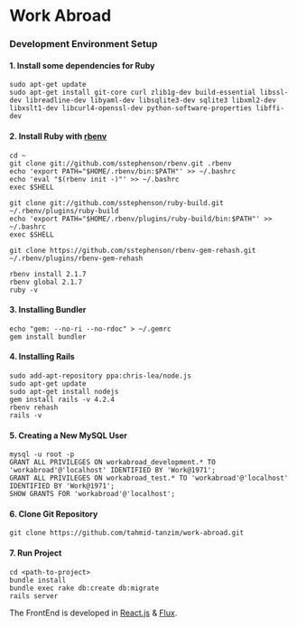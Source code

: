 # Work Abroad

### Development Environment Setup
#### 1. Install some dependencies for Ruby
```
sudo apt-get update
sudo apt-get install git-core curl zlib1g-dev build-essential libssl-dev libreadline-dev libyaml-dev libsqlite3-dev sqlite3 libxml2-dev libxslt1-dev libcurl4-openssl-dev python-software-properties libffi-dev
```
#### 2. Install Ruby with [rbenv](https://github.com/sstephenson/rbenv)
```
cd ~
git clone git://github.com/sstephenson/rbenv.git .rbenv
echo 'export PATH="$HOME/.rbenv/bin:$PATH"' >> ~/.bashrc
echo 'eval "$(rbenv init -)"' >> ~/.bashrc
exec $SHELL

git clone git://github.com/sstephenson/ruby-build.git ~/.rbenv/plugins/ruby-build
echo 'export PATH="$HOME/.rbenv/plugins/ruby-build/bin:$PATH"' >> ~/.bashrc
exec $SHELL

git clone https://github.com/sstephenson/rbenv-gem-rehash.git ~/.rbenv/plugins/rbenv-gem-rehash

rbenv install 2.1.7
rbenv global 2.1.7
ruby -v
```
#### 3. Installing Bundler
```
echo "gem: --no-ri --no-rdoc" > ~/.gemrc
gem install bundler
```
#### 4. Installing Rails
```
sudo add-apt-repository ppa:chris-lea/node.js
sudo apt-get update
sudo apt-get install nodejs
gem install rails -v 4.2.4
rbenv rehash
rails -v
```
#### 5. Creating a New MySQL User
```
mysql -u root -p
GRANT ALL PRIVILEGES ON workabroad_development.* TO 'workabroad'@'localhost' IDENTIFIED BY 'Work@1971';
GRANT ALL PRIVILEGES ON workabroad_test.* TO 'workabroad'@'localhost' IDENTIFIED BY 'Work@1971';
SHOW GRANTS FOR 'workabroad'@'localhost';
```
#### 6. Clone Git Repository
```
git clone https://github.com/tahmid-tanzim/work-abroad.git
```
#### 7. Run Project
 ```
 cd <path-to-project>
 bundle install
 bundle exec rake db:create db:migrate
 rails server
 ```
The FrontEnd is developed in [React.js](https://facebook.github.io/react/) & [Flux](https://facebook.github.io/flux/).

